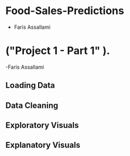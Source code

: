 # Food-Sales-Predictions
- Faris Assallami
# ("Project 1 - Part 1" ).
 -Faris Assallami
## Loading Data
## Data Cleaning
## Exploratory Visuals
## Explanatory Visuals

